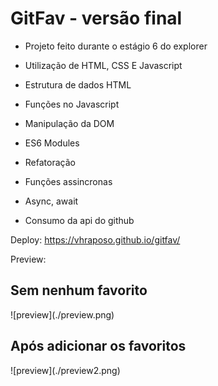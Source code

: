 # GitFav - versão final 

- Projeto feito durante o estágio 6 do explorer 
- Utilização de HTML, CSS E Javascript 


- Estrutura de dados HTML
- Funções no Javascript
- Manipulação da DOM
- ES6 Modules
- Refatoração
- Funções assincronas 
 - Async, await
- Consumo da api do github  



Deploy: https://vhraposo.github.io/gitfav/

Preview: 
<h2>Sem nenhum favorito</h2>
![preview](./preview.png)
<h2>Após adicionar os favoritos</h2>
![preview](./preview2.png)